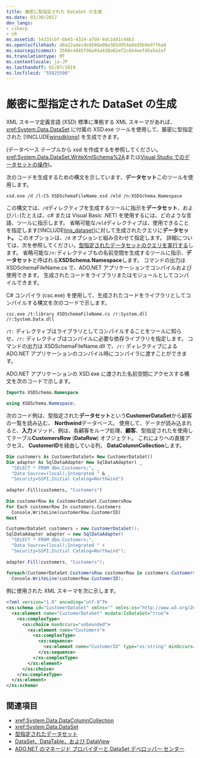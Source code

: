 ```yaml
---
title: 厳密に型指定された DataSet の生成
ms.date: 03/30/2017
dev_langs:
- csharp
- vb
ms.assetid: 54333cbf-bb43-4314-a7d4-6dc1dd1c44b3
ms.openlocfilehash: d0a22a4ec4ed508a06e385d954a8ed5b9e9ff6a9
ms.sourcegitcommit: 3500c4845f96a91a438a02ef2c6b4eef45a5e2af
ms.translationtype: MT
ms.contentlocale: ja-JP
ms.lasthandoff: 02/07/2019
ms.locfileid: "55825590"
---
```

# <a name="generating-strongly-typed-datasets"></a>厳密に型指定された DataSet の生成
XML スキーマ定義言語 (XSD) 標準に準拠する XML スキーマがあれば、<xref:System.Data.DataSet> に付属の XSD.exe ツールを使用して、厳密に型指定された [!INCLUDE[winsdklong](../../../../../includes/winsdklong-md.md)] を生成できます。  
  
 (データベース テーブルから xsd を作成するを参照してください。<xref:System.Data.DataSet.WriteXmlSchema%2A>または[Visual Studio でのデータセットの操作](/visualstudio/data-tools/dataset-tools-in-visual-studio))。  
  
 次のコードを生成するための構文を示しています、**データセット**このツールを使用します。  
  
```  
xsd.exe /d /l:CS XSDSchemaFileName.xsd /eld /n:XSDSchema.Namespace  
```  
  
 この構文では、`/d`ディレクティブを生成するツールに指示を**データセット**、および`/l:`(たとえば、c# または Visual Basic .NET) を使用するには、どのような言語、ツールに指示します。 省略可能な`/eld`ディレクティブは、使用できることを指定します[!INCLUDE[linq_dataset](../../../../../includes/linq-dataset-md.md)]に対して生成されたクエリに**データセット。** このオプションは、`/d` オプションと組み合わせて指定します。 詳細については、次を参照してください。[型指定されたデータセットのクエリを実行する](../../../../../docs/framework/data/adonet/querying-typed-datasets.md)します。 省略可能な`/n:`ディレクティブもの名前空間を生成するツールに指示、**データセット**と呼ばれる**XSDSchema.Namespace**します。 コマンドの出力は XSDSchemaFileName.cs で、ADO.NET アプリケーションでコンパイルおよび使用できます。 生成されたコードをライブラリまたはモジュールとしてコンパイルできます。  
  
 C# コンパイラ (csc.exe) を使用して、生成されたコードをライブラリとしてコンパイルする構文を次のコードで示します。  
  
```  
csc.exe /t:library XSDSchemaFileName.cs /r:System.dll /r:System.Data.dll  
```  
  
 `/t:` ディレクティブはライブラリとしてコンパイルすることをツールに知らせ、`/r:` ディレクティブはコンパイルに必要な依存ライブラリを指定します。 コマンドの出力は XSDSchemaFileName.dll で、`/r:` ディレクティブによる ADO.NET アプリケーションのコンパイル時にコンパイラに渡すことができます。  
  
 ADO.NET アプリケーションの XSD.exe に渡された名前空間にアクセスする構文を次のコードで示します。  
  
```vb  
Imports XSDSchema.Namespace  
```  
  
```csharp  
using XSDSchema.Namespace;  
```  
  
 次のコード例は、型指定された**データセット**という**CustomerDataSet**から顧客の一覧を読み込む、 **Northwind**データベース。 使用して、データが読み込まれると、**入力**メソッド、例は、各顧客をループ処理、**顧客**、型指定されたを使用してテーブル**CustomersRow** (**DataRow**) オブジェクト。 これによりへの直接アクセス、 **CustomerID**を経由している列、 **DataColumnCollection**します。  
  
```vb  
Dim customers As CustomerDataSet= New CustomerDataSet()  
Dim adapter As SqlDataAdapter New SqlDataAdapter( _  
  "SELECT * FROM dbo.Customers;", _  
  "Data Source=(local);Integrated " & _  
  "Security=SSPI;Initial Catalog=Northwind")  
  
adapter.Fill(customers, "Customers")  
  
Dim customerRow As CustomerDataSet.CustomersRow  
For Each customerRow In customers.Customers  
  Console.WriteLine(customerRow.CustomerID)  
Next  
```  
  
```csharp  
CustomerDataSet customers = new CustomerDataSet();  
SqlDataAdapter adapter = new SqlDataAdapter(  
  "SELECT * FROM dbo.Customers;",  
  "Data Source=(local);Integrated " +  
  "Security=SSPI;Initial Catalog=Northwind");  
  
adapter.Fill(customers, "Customers");  
  
foreach(CustomerDataSet.CustomersRow customerRow in customers.Customers)  
  Console.WriteLine(customerRow.CustomerID);  
```  
  
 例に使用された XML スキーマを次に示します。  
  
```xml  
<?xml version="1.0" encoding="utf-8"?>  
<xs:schema id="CustomerDataSet" xmlns="" xmlns:xs="http://www.w3.org/2001/XMLSchema" xmlns:msdata="urn:schemas-microsoft-com:xml-msdata">  
  <xs:element name="CustomerDataSet" msdata:IsDataSet="true">  
    <xs:complexType>  
      <xs:choice maxOccurs="unbounded">  
        <xs:element name="Customers">  
          <xs:complexType>  
            <xs:sequence>  
              <xs:element name="CustomerID" type="xs:string" minOccurs="0" />  
            </xs:sequence>  
          </xs:complexType>  
        </xs:element>  
      </xs:choice>  
    </xs:complexType>  
  </xs:element>  
</xs:schema>  
```  
  
## <a name="see-also"></a>関連項目
- <xref:System.Data.DataColumnCollection>
- <xref:System.Data.DataSet>
- [型指定されたデータセット](../../../../../docs/framework/data/adonet/dataset-datatable-dataview/typed-datasets.md)
- [DataSet、DataTable、および DataView](../../../../../docs/framework/data/adonet/dataset-datatable-dataview/index.md)
- [ADO.NET のマネージド プロバイダーと DataSet デベロッパー センター](https://go.microsoft.com/fwlink/?LinkId=217917)
